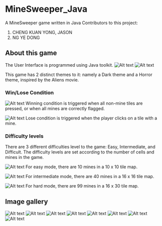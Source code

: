 # MineSweeper_Java
A MineSweeper game written in Java
Contributors to this project: 
1. CHENG KUAN YONG, JASON
2. NG YE DONG

## About this game
The User Interface is programmed using Java toolkit. 
![Alt text](./res/screenshots/Dark_Easy.JPG) 
![Alt text](./res/screenshots/Horror_Easy.JPG)

This game has 2 distinct themes to it: namely a Dark theme and a Horror theme, inspired by the Aliens movie.

### Win/Lose Condition
![Alt text](./res/screenshots/Dark_Easy_Win.JPG)
Winning condition is triggered when all non-mine tiles are pressed, or when all mines are correctly flagged.

![Alt text](./res/screenshots/Horror_Easy_Lose.JPG)
Lose condition is triggered when the player clicks on a tile with a mine. 

### Difficulty levels
There are 3 different difficulties level to the game: Easy, Intermediate, and Difficult. The difficulty 
levels are set according to the number of cells and mines in the game.

![Alt text](./res/screenshots/Dark_Easy.JPG) 
For easy mode, there are 10 mines in a 10 x 10 tile map.

![Alt text](./res/screenshots/Dark_Intermediate.JPG) 
For intermediate mode, there are 40 mines in a 16 x 16 tile map.

![Alt text](./res/screenshots/Dark_Hard.JPG)
For hard mode, there are 99 mines in a 16 x 30 tile map. 


## Image gallery
![Alt text](./res/screenshots/Dark_Easy.JPG) 
![Alt text](./res/screenshots/Dark_Intermediate.JPG) 
![Alt text](./res/screenshots/Dark_Hard.JPG) 
![Alt text](./res/screenshots/Horror_Easy.JPG) 
![Alt text](./res/screenshots/Horror_Intermediate.JPG) 
![Alt text](./res/screenshots/Horror_Hard.JPG) 
![Alt text](./res/screenshots/Dark_Easy_Win.JPG)
![Alt text](./res/screenshots/Horror_Easy_Lose.JPG)  